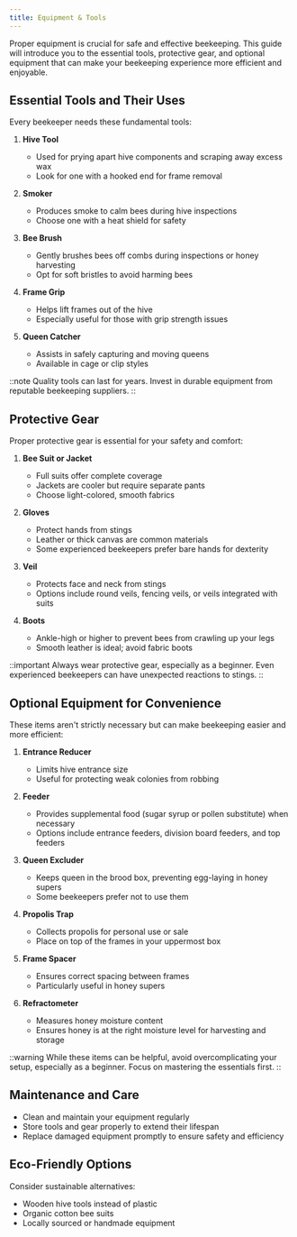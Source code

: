 ```yaml
---
title: Equipment & Tools
---
```


Proper equipment is crucial for safe and effective beekeeping. This guide will introduce you to the essential tools, protective gear, and optional equipment that can make your beekeeping experience more efficient and enjoyable.

## Essential Tools and Their Uses

Every beekeeper needs these fundamental tools:

1. **Hive Tool**
   - Used for prying apart hive components and scraping away excess wax
   - Look for one with a hooked end for frame removal

2. **Smoker**
   - Produces smoke to calm bees during hive inspections
   - Choose one with a heat shield for safety

3. **Bee Brush**
   - Gently brushes bees off combs during inspections or honey harvesting
   - Opt for soft bristles to avoid harming bees

4. **Frame Grip**
   - Helps lift frames out of the hive
   - Especially useful for those with grip strength issues

5. **Queen Catcher**
   - Assists in safely capturing and moving queens
   - Available in cage or clip styles

::note
Quality tools can last for years. Invest in durable equipment from reputable beekeeping suppliers.
::

## Protective Gear

Proper protective gear is essential for your safety and comfort:

1. **Bee Suit or Jacket**
   - Full suits offer complete coverage
   - Jackets are cooler but require separate pants
   - Choose light-colored, smooth fabrics

2. **Gloves**
   - Protect hands from stings
   - Leather or thick canvas are common materials
   - Some experienced beekeepers prefer bare hands for dexterity

3. **Veil**
   - Protects face and neck from stings
   - Options include round veils, fencing veils, or veils integrated with suits

4. **Boots**
   - Ankle-high or higher to prevent bees from crawling up your legs
   - Smooth leather is ideal; avoid fabric boots

::important
Always wear protective gear, especially as a beginner. Even experienced beekeepers can have unexpected reactions to stings.
::

## Optional Equipment for Convenience

These items aren't strictly necessary but can make beekeeping easier and more efficient:

1. **Entrance Reducer**
   - Limits hive entrance size
   - Useful for protecting weak colonies from robbing

2. **Feeder**
   - Provides supplemental food (sugar syrup or pollen substitute) when necessary
   - Options include entrance feeders, division board feeders, and top feeders

3. **Queen Excluder**
   - Keeps queen in the brood box, preventing egg-laying in honey supers
   - Some beekeepers prefer not to use them

4. **Propolis Trap**
   - Collects propolis for personal use or sale
   - Place on top of the frames in your uppermost box

5. **Frame Spacer**
   - Ensures correct spacing between frames
   - Particularly useful in honey supers

6. **Refractometer**
   - Measures honey moisture content
   - Ensures honey is at the right moisture level for harvesting and storage

::warning
While these items can be helpful, avoid overcomplicating your setup, especially as a beginner. Focus on mastering the essentials first.
::

## Maintenance and Care

- Clean and maintain your equipment regularly
- Store tools and gear properly to extend their lifespan
- Replace damaged equipment promptly to ensure safety and efficiency

## Eco-Friendly Options

Consider sustainable alternatives:
- Wooden hive tools instead of plastic
- Organic cotton bee suits
- Locally sourced or handmade equipment
